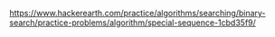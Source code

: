 https://www.hackerearth.com/practice/algorithms/searching/binary-search/practice-problems/algorithm/special-sequence-1cbd35f9/
